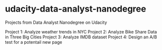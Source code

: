 # udacity-data-analyst-nanodegree
Projects from Data Analyst Nanodegree on Udacity

Project 1: Analyze weather trends in NYC
Project 2: Analyze Bike Share Data in Three Big Cities
Project 3: Analyze IMDB dataset
Project 4: Design an A/B test for a potentail new page
